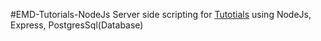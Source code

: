 #EMD-Tutorials-NodeJs
Server side scripting for [Tutotials](https://github.com/E-DineshKumar/EMD-Tutorials-Angular4) using NodeJs, Express, PostgresSql(Database)
